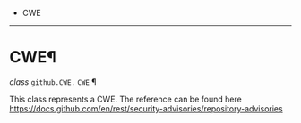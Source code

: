   + CWE

* * *
# CWE¶

_class_ `github.CWE.`  `CWE` ¶

This class represents a CWE. The reference can be found here https://docs.github.com/en/rest/security-advisories/repository-advisories
